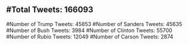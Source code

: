 #Total Tweets: 166093 
---
#Number of Trump Tweets: 45853
#Number of Sanders Tweets: 45635
#Number of Bush Tweets: 3984
#Number of Clinton Tweets: 55700
#Number of Rubio Tweets: 12049
#Number of Carson Tweets: 2874